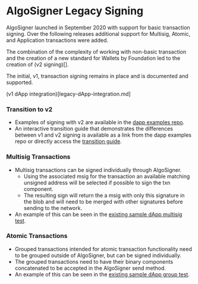 # AlgoSigner Legacy Signing

AlgoSigner launched in September 2020 with support for basic transaction signing. Over the following releases additional support for Multisig, Atomic, and Application transactions were added.

The combination of the complexity of working with non-basic transaction and the creation of a new standard for Wallets by Foundation led to the creation of (v2 signing)[].

The initial, v1, transaction signing remains in place and is documented and supported.

(v1 dApp integration)[legacy-dApp-integration.md]

### Transition to v2
- Examples of signing with v2 are available in the [dapp examples repo](https://purestake.github.io/algosigner-dapp-example/index.html).
- An interactive transition guide that demonstrates the differences between v1 and v2 signing is available as a link from the dapp examples repo or directly access the [transition guide](https://purestake.github.io/algosigner-dapp-example/v1v2TransitionGuide.html).

### Multisig Transactions

- Multisig transactions can be signed individually through AlgoSigner.
  - Using the associated msig for the transaction an available matching unsigned address will be selected if possible to sign the txn component.
  - The resulting sign will return the a msig with only this signature in the blob and will need to be merged with other signatures before sending to the network.
- An example of this can be seen in the [existing sample dApp multisig test](https://purestake.github.io/algosigner-dapp-example/tx-test/signTesting.html).

### Atomic Transactions

- Grouped transactions intended for atomic transaction functionality need to be grouped outside of AlgoSigner, but can be signed individually.
- The grouped transactions need to have their binary components concatenated to be accepted in the AlgoSigner send method.
- An example of this can be seen in the [existing sample dApp group test](https://purestake.github.io/algosigner-dapp-example/tx-test/signTesting.html).
